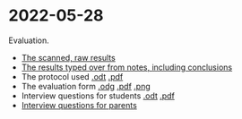 # 2022-05-28

Evaluation.

 * [The scanned, raw results](scanned_results.pdf)
 * [The results typed over from notes, including conclusions](results.md)
 * The protocol used [.odt](protokoll.odt) [.pdf](protokoll.pdf)
 * The evaluation form [.odg](utvardering.odg) [.pdf](utvardering.pdf) [.png](utvardering.png)
 * Interview questions for students [.odt](questions.odt) [.pdf](questions.pdf)
 * [Interview questions for parents](questions_parents.md)

